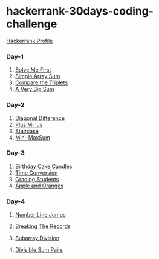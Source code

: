 # hackerrank-30days-coding-challenge

<a href= "https://www.hackerrank.com/rajatverma5338"> Hackerrank Profile </a>

### Day-1
1. <a href= "https://www.hackerrank.com/challenges/solve-me-first" > Solve Me First </a>
2. <a href= "https://www.hackerrank.com/challenges/simple-array-sum" > Simple Array Sum </a>
3. <a href= "https://www.hackerrank.com/challenges/compare-the-triplets" >  Compare the Triplets</a>
4. <a href= "https://www.hackerrank.com/challenges/compare-the-triplets" > A Very Big Sum </a>

### Day-2
1. <a href="https://www.hackerrank.com/challenges/diagonal-difference" > Diagonal Difference </a>
2. <a href="https://www.hackerrank.com/challenges/plus-minus" > Plus Minus </a>
3. <a href="https://www.hackerrank.com/challenges/staircase" > Staircase </a>
4. <a href="https://www.hackerrank.com/challenges/mini-max-sum" > Mini-MaxSum </a>

### Day-3

1. <a href="https://www.hackerrank.com/challenges/birthday-cake-candles"> Birthday Cake Candles </a>
2. <a href="https://www.hackerrank.com/challenges/time-conversion"> Time Conversion</a>
3. <a href="https://www.hackerrank.com/challenges/grading"> Grading Students</a>
4. <a href="https://www.hackerrank.com/challenges/apple-and-orange"> Apple and Oranges </a>


### Day-4

1. <a href= "https://www.hackerrank.com/challenges/kangaroo" > Number Line Jumps </a>

2. <a href= "https://www.hackerrank.com/challenges/breaking-best-and-worst-records" > Breaking The Records </a>

3. <a href= "https://www.hackerrank.com/challenges/the-birthday-bar" > Subarray Division </a>

4. <a href= "https://www.hackerrank.com/challenges/divisible-sum-pairs" >Divisible Sum Pairs </a>
  
